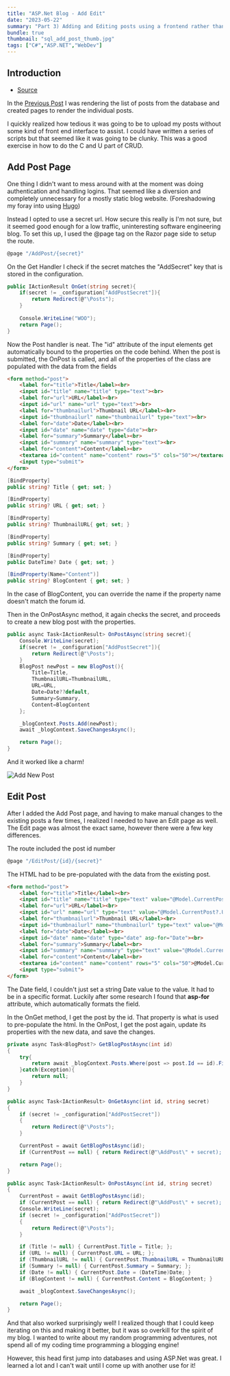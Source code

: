 ```yaml
---
title: "ASP.Net Blog - Add Edit"
date: "2023-05-22"
summary: "Part 3) Adding and Editing posts using a frontend rather than manual SQL"
bundle: true
thumbnail: "sql_add_post_thumb.jpg"
tags: ["C#","ASP.NET","WebDev"]
---
```

## Introduction
- [Source](https://github.com/Corey255A1/WunderVision-Blog-ASP.Net)

In the [Previous Post](/posts/2023-05-21-asp_blog_razor/) I was rendering the list of posts from the database and created pages to render the individual posts.  

I quickly realized how tedious it was going to be to upload my posts without some kind of front end interface to assist. I could have written a series of scripts but that seemed like it was going to be clunky. This was a good exercise in how to do the C and U part of CRUD.


## Add Post Page
One thing I didn't want to mess around with at the moment was doing authentication and handling logins. That seemed like a diversion and completely unnecessary for a mostly static blog website. (Foreshadowing my foray into using [Hugo](/posts/my-first-hugo-post.md/))

Instead I opted to use a secret url. How secure this really is I'm not sure, but it seemed good enough for a low traffic, uninteresting software engineering blog.
To set this up, I used the @page tag on the Razor page side to setup the route.

```C#
@page "/AddPost/{secret}"
```

On the Get Handler I check if the secret matches the "AddSecret" key that is stored in the configuration.

```C#
public IActionResult OnGet(string secret){
    if(secret != _configuration["AddPostSecret"]){
        return Redirect(@"\Posts");
    }
    
    Console.WriteLine("WOO");
    return Page();
}
```

Now the Post handler is neat. The "id" attribute of the input elements get automatically bound to the properties on the code behind. When the post is submitted, the OnPost is called, and all of the properties of the class are populated with the data from the fields

```html
<form method="post">
    <label for="title">Title</label><br>
    <input id="title" name="title" type="text"><br>
    <label for="url">URL</label><br>
    <input id="url" name="url" type="text"><br>
    <label for="thumbnailurl">Thumbnail URL</label><br>
    <input id="thumbnailurl" name="thumbnailurl" type="text"><br>
    <label for="date">Date</label><br>
    <input id="date" name="date" type="date"><br>
    <label for="summary">Summary</label><br>
    <input id="summary" name="summary" type="text"><br>
    <label for="content">Content</label><br>
    <textarea id="content" name="content" rows="5" cols="50"></textarea><br>
    <input type="submit">
</form>
```

```C#
[BindProperty]
public string? Title { get; set; }

[BindProperty]
public string? URL { get; set; }

[BindProperty]
public string? ThumbnailURL{ get; set; }

[BindProperty]
public string? Summary { get; set; }

[BindProperty]
public DateTime? Date { get; set; }

[BindProperty(Name="Content")]
public string? BlogContent { get; set; }
```

In the case of BlogContent, you can override the name if the property name doesn't match the forum id.


Then in the OnPostAsync method, it again checks the secret, and proceeds to create a new blog post with the properties.

```C#
public async Task<IActionResult> OnPostAsync(string secret){
    Console.WriteLine(secret);
    if(secret != _configuration["AddPostSecret"]){
        return Redirect(@"\Posts");
    }
    BlogPost newPost = new BlogPost(){
        Title=Title,
        ThumbnailURL=ThumbnailURL,
        URL=URL,
        Date=Date??default,
        Summary=Summary,
        Content=BlogContent
    };

    _blogContext.Posts.Add(newPost);
    await _blogContext.SaveChangesAsync();

    return Page();
}
```

And it worked like a charm!

![Add New Post](sql_add_post.png "Add New Post")

## Edit Post
After I added the Add Post page, and having to make manual changes to the existing posts a few times, I realized I needed to have an Edit page as well.  
The Edit page was almost the exact same, however there were a few key differences.

The route included the post id number
```C#
@page "/EditPost/{id}/{secret}"
```

The HTML had to be pre-populated with the data from the existing post.

```HTML
<form method="post">
    <label for="title">Title</label><br>
    <input id="title" name="title" type="text" value="@Model.CurrentPost?.Title"><br>
    <label for="url">URL</label><br>
    <input id="url" name="url" type="text" value="@Model.CurrentPost?.URL"><br>
    <label for="thumbnailurl">Thumbnail URL</label><br>
    <input id="thumbnailurl" name="thumbnailurl" type="text" value="@Model.CurrentPost?.ThumbnailURL"><br>
    <label for="date">Date</label><br>
    <input id="date" name="date" type="date" asp-for="Date"><br>
    <label for="summary">Summary</label><br>
    <input id="summary" name="summary" type="text" value="@Model.CurrentPost?.Summary"><br>
    <label for="content">Content</label><br>
    <textarea id="content" name="content" rows="5" cols="50">@Model.CurrentPost?.Content</textarea><br>
    <input type="submit">
</form>
```

The Date field, I couldn't just set a string Date value to the value. It had to be in a specific format. Luckily after some research I found that **asp-for** attribute, which automatically formats the field.

In the OnGet method, I get the post by the id. That property is what is used to pre-populate the html.
In the OnPost, I get the post again, update its properties with the new data, and save the changes.

```C#
private async Task<BlogPost?> GetBlogPostAsync(int id)
{
    try{
        return await _blogContext.Posts.Where(post => post.Id == id).FirstAsync();
    }catch(Exception){
        return null;
    }    
}

public async Task<IActionResult> OnGetAsync(int id, string secret)
{
    if (secret != _configuration["AddPostSecret"])
    {
        return Redirect(@"\Posts");
    }

    CurrentPost = await GetBlogPostAsync(id);
    if (CurrentPost == null) { return Redirect(@"\AddPost\" + secret); }

    return Page();
}

public async Task<IActionResult> OnPostAsync(int id, string secret)
{
    CurrentPost = await GetBlogPostAsync(id);
    if (CurrentPost == null) { return Redirect(@"\AddPost\" + secret); }
    Console.WriteLine(secret);
    if (secret != _configuration["AddPostSecret"])
    {
        return Redirect(@"\Posts");
    }

    if (Title != null) { CurrentPost.Title = Title; };
    if (URL != null) { CurrentPost.URL = URL; };
    if (ThumbnailURL != null) { CurrentPost.ThumbnailURL = ThumbnailURL; }
    if (Summary != null) { CurrentPost.Summary = Summary; };
    if (Date != null) { CurrentPost.Date = (DateTime)Date; }
    if (BlogContent != null) { CurrentPost.Content = BlogContent; }

    await _blogContext.SaveChangesAsync();

    return Page();
}
```

And that also worked surprisingly well! I realized though that I could keep iterating on this and making it better, but it was so overkill for the spirit of my blog. I wanted to write about my random programming adventures, not spend all of my coding time programming a blogging engine!

However, this head first jump into databases and using ASP.Net was great. I learned a lot and I can't wait until I come up with another use for it!